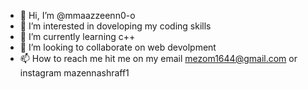 - 👋 Hi, I’m @mmaazzeenn0-o
- 👀 I’m interested in doveloping my coding skills
- 🌱 I’m currently learning c++
- 💞️ I’m looking to collaborate on web devolpment
- 📫 How to reach me hit me on my email mezom1644@gmail.com or instagram mazennashraff1

<!---
mmaazzeenn0-o/mmaazzeenn0-o is a ✨ special ✨ repository because its `README.md` (this file) appears on your GitHub profile.
You can click the Preview link to take a look at your changes.
--->

